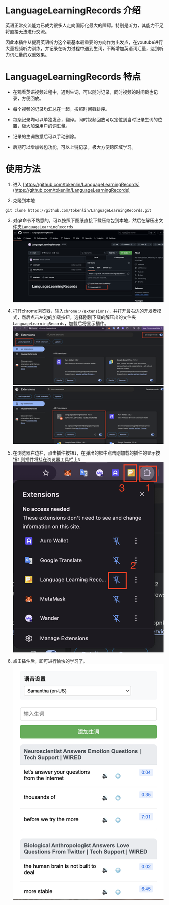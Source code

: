 # LanguageLearningRecords 介绍

英语正常交流能力已成为很多人走向国际化最大的障碍。特别是听力，其能力不足将直接无法进行交流。

因此本插件从提高英语听力这个最基本最重要的方向作为出发点，在youtube进行大量视频听力训练，并记录在听力过程中遇到生词，不断增加英语词汇量，达到听力词汇量的双重效果。


# LanguageLearningRecords 特点

- 在观看英语视频过程中，遇到生词，可以随时记录，同时视频的时间戳也记录，方便回放。

- 每个视频的记录均汇总在一起，按照时间戳排序。
- 每条记录均可以单独发音，翻译。同时视频回放可以定位到当时记录生词的位置，极大加深用户的词汇量。
- 记录的生词熟悉后可以手动删除。
- 后期可以增加钱包功能，可以上链记录，极大方便跨区域学习。


# 使用方法

1. 进入
[https://github.com/tokenlin/LanguageLearningRecords](https://github.com/tokenlin/LanguageLearningRecords)

2. 克隆到本地
```
git clone https://github.com/tokenlin/LanguageLearningRecords.git
```

3. 对git命令不熟悉的，可以按照下图纸直接下载压缩包到本地，然后在解压出文件夹`LanguageLearningRecords`
![picture](./Screenshot01.png)

4. 打开chrome浏览器，输入`chrome://extensions/`，并打开最右边的开发者模式，然后点击左边的加载按钮，选择刚刚下载的解压出的文件夹`LanguageLearningRecords`，加载后将显示插件。
![picture](./Screenshot02.png)
![picture](./Screenshot03.png)

5. 在浏览器右边栏，点击插件按钮`1`，在弹出的框中点击刚加载的插件的显示按钮`2`,则插件将挂在浏览器工具栏上`3`
![picture](./Screenshot04.png)

6. 点击插件后，即可进行愉快的学习了。
![picture](./Screenshot00.png)